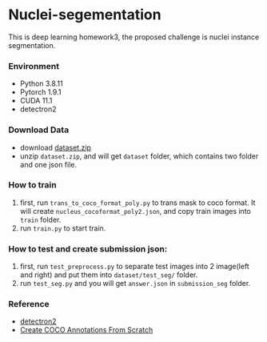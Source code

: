 # Nuclei-segementation
This is deep learning homework3, the proposed challenge is nuclei instance segmentation.
### Environment
- Python 3.8.11
- Pytorch 1.9.1
- CUDA 11.1
- detectron2

### Download Data
- download [dataset.zip](https://drive.google.com/file/d/1nEJ7NTtHcCHNQqUXaoPk55VH3Uwh4QGG/view)
- unzip `dataset.zip`, and will get `dataset` folder, which contains two folder and one json file.

### How to train
1. first, run `trans_to_coco_format_poly.py` to trans mask to coco format. It will create `nucleus_cocoformat_poly2.json`, and copy train images into `train` folder.
2. run `train.py` to start train.

### How to test and create submission json:
1. first, run `test_preprocess.py` to separate test images into 2 image(left and right) and put them into `dataset/test_seg/` folder.
2. run `test_seg.py` and you will get `answer.json` in `submission_seg` folder.

### Reference
- [detectron2](https://github.com/facebookresearch/detectron2)
- [Create COCO Annotations From Scratch](https://www.immersivelimit.com/tutorials/create-coco-annotations-from-scratch)

